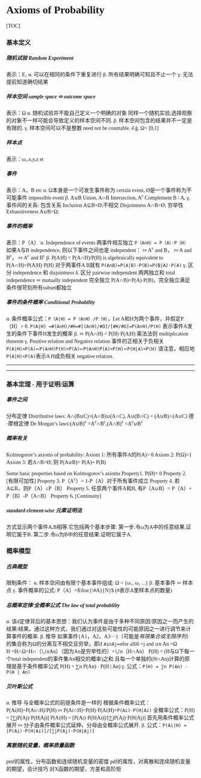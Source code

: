 # <font face="LingWai SC"> Axioms of Probability
[TOC]

### 基本定义
##### 随机试验 Random Experiment
表示：E₁
α. 可以在相同的条件下重复进行
β. 所有结果明确可知且不止一个
γ. 无法提前知道确切结果

##### 样本空间 sample space ⬄ outcome space
表示：Ω
α. 随机试验并不能自己定义一个明确的对象
同样一个随机实验,选择观察的对象不一样可能会导致定义的样本空间不同.
β. 样本空间包含的结果并不一定是有限的.
γ. 样本空间可以不是整数 need not be countable.
ể.ĝ. Ω= [0,1]

##### 样本点 
表示：ω₁,x,y,z  et

##### 事件
表示：A，B  etc
α. Ω本身是一个可发生事件称为 certain event, Ø是一个事件称为不可能事件 impossible event
β. A∪B Union, A∩B Intersection, A<sup>c</sup> Complement B \ A, 
γ. 事件间的关系: 包含关系 Inclusion A⊆B=Ø;不相交 Disjointness A∩B=Ø; 穷举性 Exhaustiveness A∪B=Ω; 
##### 事件的概率
表示：P（A）
α. Independence of events 两事件相互独立 `P（A∩H）= P（A）·P（H）` 
如果A与B independence, 则以下事件之间也是 independent：
⇰ A<sup>c</sup> and B，
⇰ A and B<sup>c</sup>，
⇰ A<sup>c</sup> and B<sup>c</sup>
β. P(A|H) = P(A∩H)/P(H) is algebraically equivalent to P(A∩H)=P(A|H)·P(H)
对于两事件A B就有 `P(A∩B)=P(A|B)·P(B)=P(B|A)·P(A)`
γ. 区分 independence 和 disjointness
δ. 区分 pairwise independent 两两独立和 total independence ⬄ mutually independent 完全独立
P(A∩B)=P(A)·P(B)，完全独立满足条件很苛刻所有subset都独立

##### 事件的条件概率 Conditional Probability
α. 条件概率公式：`P（A|H）= P（A∩H）/P（H）`，Let A和H为两个事件，并假定P（H）> 0. 
` P(A|H) =#(A∩H)/#H=#[(A∩H)/#Ω]/[#H/#Ω]=P(A∩H)/P(H) `
表示事件A发生的条件下事件H发生的概率
β. ⬄ P(A∩H) = P(H)·P(A|H) 乘法法则 multiplication theorem
γ. Positive relation and Negative relation 事件的正相关于负相关
`P(A|H)>P(A)⬄P(A∩H)P(H)>P(A)⬄P(A∩H)P(A)>P(H)⬄P(H|A)>P(H)`
请注意，相应地`P(A|H)<P(A)`表示A H成负相关 negative relation.


---
---

### 基本定理 - 用于证明/运算

##### 事件之间
分布定律  Distributive laws: A∩(B∪C)=(A∩B)∪(A∩C), A∪(B∩C) = (A∪B)∩(A∪C)
德·摩根定律 De Morgan’s laws:(A∪B)<sup>c</sup> =A<sup>c</sup>∩B<sup>c</sup>,(A∩B)<sup>c</sup> =A<sup>c</sup>∪B<sup>c</sup>

##### 概率有关

Kolmogorov’s axioms of probability: 
Axiom 1: 所有事件A的P(A)> 0
Axiom 2: P(Ω)=1
Axiom 3: 若A∩B=Ø; 则 P(A∪B)= P(A)+ P(B)

Some basic properties based on Kolmogorov’s axioms
Property1. P(Ø)= 0
Property 2. [有限可加性]
Property 3. P（A<sup>c</sup>）= 1-P（A）对于所有事件成立
Property 4. 若A⊆B，则P（A）≤P（B）
Property 5. 任意两个事件A和B, 有P（A∪B）= P（A）+ P（B）-P（A∩B）
Property 6, [Continuity]

##### standard element-wise 元素证明法
方式显示两个事件A,B相等.它包括两个基本步骤:
第一步.令ω为A中的任意结果,证明它属于B.
第二步.令ω为B中的任意结果.证明它属于A.


### 概率模型
##### 古典概型
限制条件：
α. 样本空间由有限个基本事件组成: Ω = {ω₁, ω₂ ...} 
β. 基本事件 ⬄ 样本点
γ. 事件概率的公式: P（A）=$\frac{\#A}{N}$ (#表示A里样本点的数量)

##### 总概率定律/全概率公式 The law of total probability
α. 该d定律背后的基本思想：我们认为事件是由于多种不同原因/原因之一而产生的结果/结果。通过这种方式，我们通过对这些可能性的可能原因之一进行调节来计算事件的概率.
β. 推导
如果事件{A1，A2，A3···}（可能是*有限集合或无限序列*）的集合称为Ω的分离互不相交且穷举，即if `Ai∩Aj=∅`for alli6 =j and ∪n An =Ω  
H =H∩Ω=H∩（∪nAn）（因为An是穷举性的）=∪n（H∩An）
P(H) = (H与Ω下每一个total independent的事件集An相交的概率)之和
且每一个单独的(H∩An)计算的原理是基于条件概率公式
P(H) = ∑n P(An) · P(H | An)
γ. 公式：`P(H) = ∑n P(An) · P(H | An)`
##### 贝叶斯公式
α. 推导
与全概率公式的前提条件是一样的
根据条件概率公式：P(Ai|H)=P(Ai∩H)/P(H) ⇰ P(Ai∩H)=P(H)·P(Ai|H)=`P(Ai)·P(H|Ai)`
全概率公式：P(H) = [∑jP(Aj)·P(H|Aj)]
P(Ai|H) = [P(Ai)·P(H|Ai)]/[∑jP(Aj)·P(H|Aj)]
首先用条件概率公式展开 ⇰ 分子由条件概率公式延伸，分母由全概率公式展开.
β. 公式：`P(Ai|H) = [P(Ai)·P(H|Ai)]/[∑jP(Aj)·P(H|Aj)]`

##### 离散随机变量，概率质量函数
pmf的属性，分布函数和连续随机变量的密度
pdf的属性，对离散和连续随机变量的期望，会计技巧
对X函数的期望，方差和高阶矩

